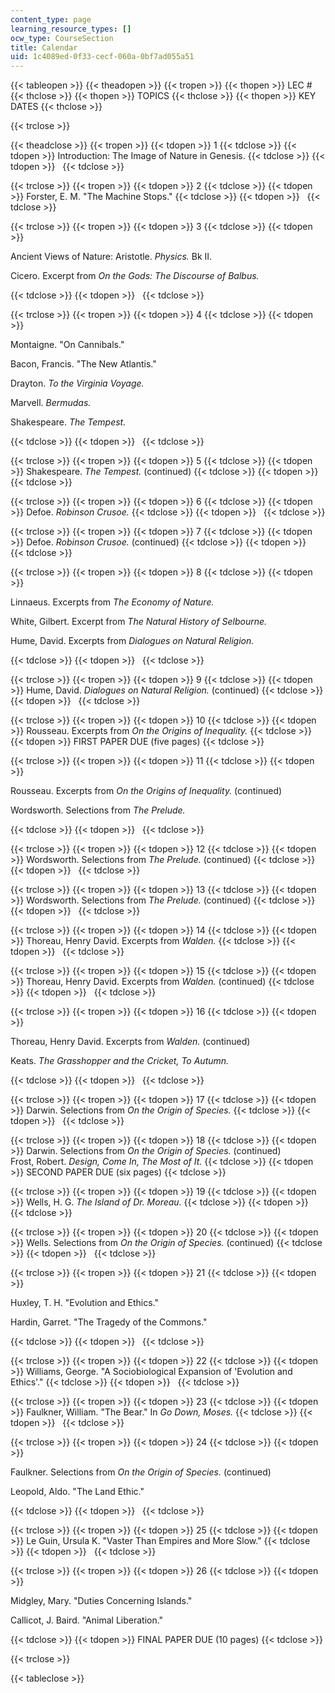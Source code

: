 ```yaml
---
content_type: page
learning_resource_types: []
ocw_type: CourseSection
title: Calendar
uid: 1c4089ed-0f33-cecf-060a-0bf7ad055a51
---
```


{{< tableopen >}}
{{< theadopen >}}
{{< tropen >}}
{{< thopen >}}
LEC #
{{< thclose >}}
{{< thopen >}}
TOPICS
{{< thclose >}}
{{< thopen >}}
KEY DATES
{{< thclose >}}

{{< trclose >}}

{{< theadclose >}}
{{< tropen >}}
{{< tdopen >}}
1
{{< tdclose >}}
{{< tdopen >}}
Introduction: The Image of Nature in Genesis.
{{< tdclose >}}
{{< tdopen >}}
 
{{< tdclose >}}

{{< trclose >}}
{{< tropen >}}
{{< tdopen >}}
2
{{< tdclose >}}
{{< tdopen >}}
Forster, E. M. "The Machine Stops."
{{< tdclose >}}
{{< tdopen >}}
 
{{< tdclose >}}

{{< trclose >}}
{{< tropen >}}
{{< tdopen >}}
3
{{< tdclose >}}
{{< tdopen >}}


Ancient Views of Nature: Aristotle. _Physics._ Bk II.

Cicero. Excerpt from _On the Gods: The Discourse of Balbus._


{{< tdclose >}}
{{< tdopen >}}
 
{{< tdclose >}}

{{< trclose >}}
{{< tropen >}}
{{< tdopen >}}
4
{{< tdclose >}}
{{< tdopen >}}


Montaigne. "On Cannibals."

Bacon, Francis. "The New Atlantis."

Drayton. _To the Virginia Voyage._

Marvell. _Bermudas._

Shakespeare. _The Tempest._


{{< tdclose >}}
{{< tdopen >}}
 
{{< tdclose >}}

{{< trclose >}}
{{< tropen >}}
{{< tdopen >}}
5
{{< tdclose >}}
{{< tdopen >}}
Shakespeare. _The Tempest._ (continued)
{{< tdclose >}}
{{< tdopen >}}
 
{{< tdclose >}}

{{< trclose >}}
{{< tropen >}}
{{< tdopen >}}
6
{{< tdclose >}}
{{< tdopen >}}
Defoe. _Robinson Crusoe._
{{< tdclose >}}
{{< tdopen >}}
 
{{< tdclose >}}

{{< trclose >}}
{{< tropen >}}
{{< tdopen >}}
7
{{< tdclose >}}
{{< tdopen >}}
Defoe. _Robinson Crusoe._ (continued)
{{< tdclose >}}
{{< tdopen >}}
 
{{< tdclose >}}

{{< trclose >}}
{{< tropen >}}
{{< tdopen >}}
8
{{< tdclose >}}
{{< tdopen >}}


Linnaeus. Excerpts from _The Economy of Nature._

White, Gilbert. Excerpt from _The Natural History of Selbourne._

Hume, David. Excerpts from _Dialogues on Natural Religion._


{{< tdclose >}}
{{< tdopen >}}
 
{{< tdclose >}}

{{< trclose >}}
{{< tropen >}}
{{< tdopen >}}
9
{{< tdclose >}}
{{< tdopen >}}
Hume, David. _Dialogues on Natural Religion._ (continued)
{{< tdclose >}}
{{< tdopen >}}
 
{{< tdclose >}}

{{< trclose >}}
{{< tropen >}}
{{< tdopen >}}
10
{{< tdclose >}}
{{< tdopen >}}
Rousseau. Excerpts from _On the Origins of Inequality._
{{< tdclose >}}
{{< tdopen >}}
FIRST PAPER DUE (five pages)
{{< tdclose >}}

{{< trclose >}}
{{< tropen >}}
{{< tdopen >}}
11
{{< tdclose >}}
{{< tdopen >}}


Rousseau. Excerpts from _On the Origins of Inequality._ (continued)

Wordsworth. Selections from _The Prelude._


{{< tdclose >}}
{{< tdopen >}}
 
{{< tdclose >}}

{{< trclose >}}
{{< tropen >}}
{{< tdopen >}}
12
{{< tdclose >}}
{{< tdopen >}}
Wordsworth. Selections from _The Prelude._ (continued)
{{< tdclose >}}
{{< tdopen >}}
 
{{< tdclose >}}

{{< trclose >}}
{{< tropen >}}
{{< tdopen >}}
13
{{< tdclose >}}
{{< tdopen >}}
Wordsworth. Selections from _The Prelude._ (continued)
{{< tdclose >}}
{{< tdopen >}}
 
{{< tdclose >}}

{{< trclose >}}
{{< tropen >}}
{{< tdopen >}}
14
{{< tdclose >}}
{{< tdopen >}}
Thoreau, Henry David. Excerpts from _Walden._
{{< tdclose >}}
{{< tdopen >}}
 
{{< tdclose >}}

{{< trclose >}}
{{< tropen >}}
{{< tdopen >}}
15
{{< tdclose >}}
{{< tdopen >}}
Thoreau, Henry David. Excerpts from _Walden._ (continued)
{{< tdclose >}}
{{< tdopen >}}
 
{{< tdclose >}}

{{< trclose >}}
{{< tropen >}}
{{< tdopen >}}
16
{{< tdclose >}}
{{< tdopen >}}


Thoreau, Henry David. Excerpts from _Walden._ (continued)

Keats. _The Grasshopper and the Cricket, To Autumn._


{{< tdclose >}}
{{< tdopen >}}
 
{{< tdclose >}}

{{< trclose >}}
{{< tropen >}}
{{< tdopen >}}
17
{{< tdclose >}}
{{< tdopen >}}
Darwin. Selections from _On the Origin of Species._
{{< tdclose >}}
{{< tdopen >}}
 
{{< tdclose >}}

{{< trclose >}}
{{< tropen >}}
{{< tdopen >}}
18
{{< tdclose >}}
{{< tdopen >}}
Darwin. Selections from _On the Origin of Species._ (continued)  
Frost, Robert. _Design, Come In, The Most of It._
{{< tdclose >}}
{{< tdopen >}}
SECOND PAPER DUE (six pages)
{{< tdclose >}}

{{< trclose >}}
{{< tropen >}}
{{< tdopen >}}
19
{{< tdclose >}}
{{< tdopen >}}
Wells, H. G. _The Island of Dr. Moreau._
{{< tdclose >}}
{{< tdopen >}}
 
{{< tdclose >}}

{{< trclose >}}
{{< tropen >}}
{{< tdopen >}}
20
{{< tdclose >}}
{{< tdopen >}}
Wells. Selections from _On the Origin of Species._ (continued)
{{< tdclose >}}
{{< tdopen >}}
 
{{< tdclose >}}

{{< trclose >}}
{{< tropen >}}
{{< tdopen >}}
21
{{< tdclose >}}
{{< tdopen >}}


Huxley, T. H. "Evolution and Ethics."

Hardin, Garret. "The Tragedy of the Commons."


{{< tdclose >}}
{{< tdopen >}}
 
{{< tdclose >}}

{{< trclose >}}
{{< tropen >}}
{{< tdopen >}}
22
{{< tdclose >}}
{{< tdopen >}}
Williams, George. "A Sociobiological Expansion of 'Evolution and Ethics'."
{{< tdclose >}}
{{< tdopen >}}
 
{{< tdclose >}}

{{< trclose >}}
{{< tropen >}}
{{< tdopen >}}
23
{{< tdclose >}}
{{< tdopen >}}
Faulkner, William. "The Bear." In _Go Down, Moses._
{{< tdclose >}}
{{< tdopen >}}
 
{{< tdclose >}}

{{< trclose >}}
{{< tropen >}}
{{< tdopen >}}
24
{{< tdclose >}}
{{< tdopen >}}


Faulkner. Selections from _On the Origin of Species._ (continued)

Leopold, Aldo. "The Land Ethic."


{{< tdclose >}}
{{< tdopen >}}
 
{{< tdclose >}}

{{< trclose >}}
{{< tropen >}}
{{< tdopen >}}
25
{{< tdclose >}}
{{< tdopen >}}
Le Guin, Ursula K. "Vaster Than Empires and More Slow."
{{< tdclose >}}
{{< tdopen >}}
 
{{< tdclose >}}

{{< trclose >}}
{{< tropen >}}
{{< tdopen >}}
26
{{< tdclose >}}
{{< tdopen >}}


Midgley, Mary. "Duties Concerning Islands."

Callicot, J. Baird. "Animal Liberation."


{{< tdclose >}}
{{< tdopen >}}
FINAL PAPER DUE (10 pages)
{{< tdclose >}}

{{< trclose >}}

{{< tableclose >}}